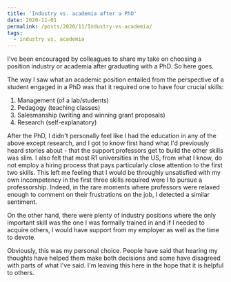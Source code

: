 ```yaml
---
title: 'Industry vs. academia after a PhD'
date: 2020-11-01
permalink: /posts/2020/11/Industry-vs-academia/
tags:
  - industry vs. academia
---
```


I've been encouraged by colleagues to share my take on choosing a position industry or academia after graduating with a PhD. So here goes.

The way I saw what an academic position entailed from the perspective of a student engaged in a PhD was that it required one to have four crucial skills:
1. Management (of a lab/students)
2. Pedagogy (teaching classes)
3. Salesmanship (writing and winning grant proposals)
4. Research (self-explanatory)

After the PhD, I didn't personally feel like I had the education in any of the above except research, and I got to know first hand what I'd previously heard stories about - that the support professors get to build the other skills was slim. I also felt that most R1 universities in the US, from what I know, do not employ a hiring process that pays particularly close attention to the first two skills. This left me feeling that I would be throughly unsatisfied with my own incompetency in the first three skills required were I to pursue a professorship. Indeed, in the rare moments where professors were relaxed enough to comment on their frustrations on the job, I detected a similar sentiment. 

On the other hand, there were plenty of industry positions where the only important skill was the one I was formally trained in and if I needed to acquire others, I would have support from my employer as well as the time to devote. 

Obviously, this was my personal choice. People have said that hearing my thoughts have helped them make both decisions and some have disagreed with parts of what I've said. I'm leaving this here in the hope that it is helpful to others.

